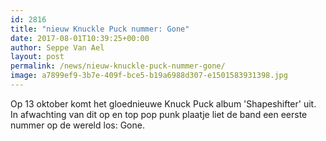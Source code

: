 ```yaml
---
id: 2816
title: "nieuw Knuckle Puck nummer: Gone"
date: 2017-08-01T10:39:25+00:00
author: Seppe Van Ael
layout: post
permalink: /news/nieuw-knuckle-puck-nummer-gone/
image: a7899ef9-3b7e-409f-bce5-b19a6988d307-e1501583931398.jpg
---
```

Op 13 oktober komt het gloednieuwe Knuck Puck album 'Shapeshifter' uit. In afwachting van dit op en top pop punk plaatje liet de band een eerste nummer op de wereld los: Gone.